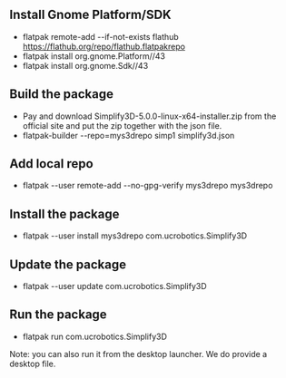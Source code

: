 
## Install Gnome Platform/SDK

 * flatpak remote-add --if-not-exists flathub https://flathub.org/repo/flathub.flatpakrepo
 * flatpak install org.gnome.Platform//43
 * flatpak install org.gnome.Sdk//43

## Build the package

 * Pay and download Simplify3D-5.0.0-linux-x64-installer.zip from the official
   site and put the zip together with the json file.
 * flatpak-builder --repo=mys3drepo simp1 simplify3d.json

## Add local repo

 * flatpak --user remote-add --no-gpg-verify mys3drepo mys3drepo

## Install the package

 * flatpak --user install mys3drepo com.ucrobotics.Simplify3D

## Update the package

 * flatpak --user update com.ucrobotics.Simplify3D

## Run the package

 * flatpak run com.ucrobotics.Simplify3D

 Note: you can also run it from the desktop launcher. We do provide a desktop
 file.
